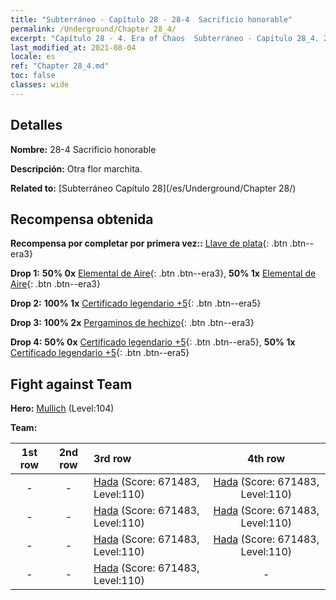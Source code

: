 ```yaml
---
title: "Subterráneo - Capítulo 28 - 28-4  Sacrificio honorable"
permalink: /Underground/Chapter 28_4/
excerpt: "Capítulo 28 - 4. Era of Chaos  Subterráneo - Capítulo 28_4. 28-4  Sacrificio honorable"
last_modified_at: 2021-08-04
locale: es
ref: "Chapter 28_4.md"
toc: false
classes: wide
---
```


## Detalles

 **Nombre:** 28-4  Sacrificio honorable

 **Descripción:**       Otra flor marchita.

 **Related to:** [Subterráneo Capítulo 28](/es/Underground/Chapter 28/)

## Recompensa obtenida

 **Recompensa por completar por primera vez::** [Llave de plata](/ItemsES/con_693/){: .btn .btn--era3}

 **Drop 1:** **50% 0x** [Elemental de Aire](/ItemsES/her_448/){: .btn .btn--era3}, **50% 1x** [Elemental de Aire](/ItemsES/her_448/){: .btn .btn--era3}

 **Drop 2:** **100% 1x** [Certificado legendario +5](/ItemsES/mat_102/){: .btn .btn--era5}

 **Drop 3:** **100% 2x** [Pergaminos de hechizo](/ItemsES/con_694/){: .btn .btn--era3}

 **Drop 4:** **50% 0x** [Certificado legendario +5](/ItemsES/mat_102/){: .btn .btn--era5}, **50% 1x** [Certificado legendario +5](/ItemsES/mat_102/){: .btn .btn--era5}


## Fight against Team
 **Hero:** [Mullich](/es/heroes/Mullich/) (Level:104)

 **Team:**


  | 1st row | 2nd row | 3rd row | 4th row |
  |:----:|:----:|:----|:----:|
  | - | - | [Hada](/es/units/Sprite/) (Score: 671483, Level:110)  | [Hada](/es/units/Sprite/) (Score: 671483, Level:110)  |
  | - | - | [Hada](/es/units/Sprite/) (Score: 671483, Level:110)  | [Hada](/es/units/Sprite/) (Score: 671483, Level:110)  |
  | - | - | [Hada](/es/units/Sprite/) (Score: 671483, Level:110)  | [Hada](/es/units/Sprite/) (Score: 671483, Level:110)  |
  | - | - | [Hada](/es/units/Sprite/) (Score: 671483, Level:110)  | - |


